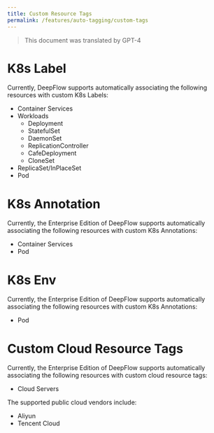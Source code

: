 ```yaml
---
title: Custom Resource Tags
permalink: /features/auto-tagging/custom-tags
---
```


> This document was translated by GPT-4

# K8s Label

Currently, DeepFlow supports automatically associating the following resources with custom K8s Labels:

- Container Services
- Workloads
  - Deployment
  - StatefulSet
  - DaemonSet
  - ReplicationController
  - CafeDeployment
  - CloneSet
- ReplicaSet/InPlaceSet
- Pod

# K8s Annotation

Currently, the Enterprise Edition of DeepFlow supports automatically associating the following resources with custom K8s Annotations:

- Container Services
- Pod

# K8s Env

Currently, the Enterprise Edition of DeepFlow supports automatically associating the following resources with custom K8s Annotations:

- Pod

# Custom Cloud Resource Tags

Currently, the Enterprise Edition of DeepFlow supports automatically associating the following resources with custom cloud resource tags:

- Cloud Servers

The supported public cloud vendors include:

- Aliyun
- Tencent Cloud
